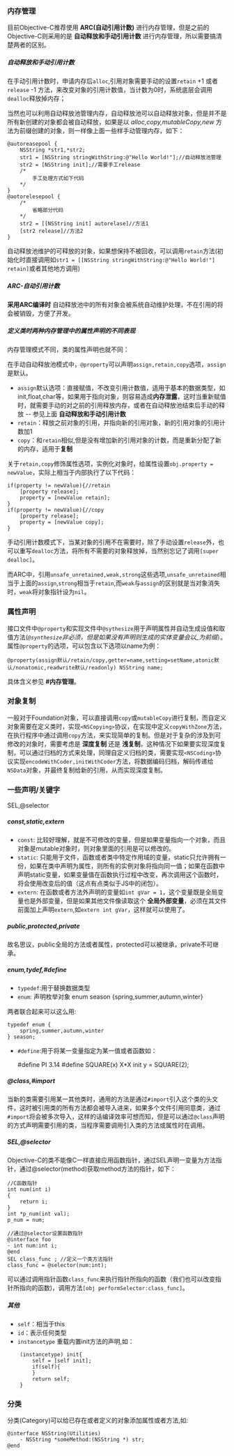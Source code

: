 ### 内存管理

目前Objective-C推荐使用 **ARC(自动引用计数)** 进行内存管理，但是之前的Objective-C则采用的是 **自动释放和手动引用计数** 进行内存管理，所以需要搞清楚两者的区别。

##### 自动释放和手动引用计数

在手动引用计数时，申请内存后`alloc`,引用对象需要手动的设置`retain` +1 或者`release` -1 方法，来改变对象的引用计数值，当计数为0时，系统底层会调用`dealloc`释放掉内存；

当然也可以利用自动释放池管理内存，自动释放池可以自动释放对象，但是并不是所有新创建的对象都会被自动释放，如果是以 *alloc,copy,mutableCopy,new* 方法为前缀创建的对象，则一样像上面一些样手动管理内存，如下：

	@autoreasepool {
		NSString *str1,*str2;
		str1 = [NSString stringWithString:@"Hello World!"];//自动释放池管理
		str2 = [NSString init];//需要手工release
		/*
			手工处理方式如下代码
		*/
	}
	@aotorelesepool {
		/*
			省略部分代码
		*/
		str2 = [[NSString init] autorelase]//方法1
		[str2 release]//方法2
	}

自动释放池维护的可释放的对象，如果想保持不被回收，可以调用`retain`方法(初始化时直接调用如`str1 = [[NSString stringWithString:@"Hello World!"] retain]`或者其他地方调用)

##### ARC-自动引用计数

**采用ARC编译时** 自动释放池中的所有对象会被系统自动维护处理，不在引用的将会被销毁，方便了开发。

##### 定义类时两种内存管理中的属性声明的不同表现

内存管理模式不同，类的属性声明也就不同：

在手动自动释放池模式中，`@property`可以声明`assign,retain,copy`选项，`assign`是默认。

* `assign`默认选项：直接赋值，不改变引用计数值，适用于基本的数据类型，如init,float,char等，如果用于指向对象，则容易造成**内存泄露**，这时当重新赋值时，就需要手动的对之前的引用释放内存，或者在自动释放池结束后手动的释放 -- 参见上面 **自动释放和手动引用计数**
* `retain`：释放之前对象的引用，并指向新的引用对象，新的引用对象的引用计数加1
* `copy`：和`retain`相似,但是没有增加新的引用对象的计数，而是重新分配了新的内存，适用于**复制**

关于`retain,copy`修饰属性选项，实例化对象时，给属性设置`obj.property = newValue`，实际上相当于内部执行了以下代码：

	if(property != newValue){//retain
		[property release];
		property = [newValue retain];
	}
	if(property != newValue){//copy
		[property release];
		property = [newValue copy];
	}

手动引用计数模式下，当某对象的引用不在需要时，除了手动设置`release`外，也可以重写`dealloc`方法，将所有不需要的对象释放掉，当然别忘记了调用`[super dealloc]`。

而ARC中，引用`unsafe_unretained,weak,strong`这些选项,`unsafe_unretained`相当于上面的`assign`,`strong`相当于`retain`,而`weak`与`assign`的区别就是当对象消失时，`weak`将对象指针设为`nil`。

### 属性声明

接口文件中`@property`和实现文件中`@sythesize`用于声明属性并自动生成设值和取值方法(*`@synthesize`非必须，但是如果没有声明则生成的实体变量会以_为前缀*）。属性`@property`的选项，可以包含以下选项以name为例：

	@property(assign默认/retain/copy,getter=name,setting=setName,atonic默认/nonatomic,readwrite默认/readonly) NSString name;

具体含义参见 **#内存管理**。

### 对象复制

一般对于Foundation对象，可以直接调用`copy`或`mutableCopy`进行复制，而自定义对象需要在定义类时，实现`<NSCopying>`协议，在实现中定义`copyWithZone`方法，在执行程序中通过调用`copy`方法，来实现简单的复制。但是对于复杂的涉及到可修改的对象时，需要考虑是 **深度复制** 还是 **浅复制**，这种情况下如果要实现深度复制，可以通过归档的方式来处理，同理自定义归档的类，需要实现`<NSCoding>`协议实现`encodeWithCoder,initWithCoder`方法，将数据编码归档，解码传递给`NSData`对象，并最终复制给新的引用，从而实现深度复制。

### 一些声明/关键字

SEL,@selector

##### const,static,extern

* `const`: 比较好理解，就是不可修改的变量，但是如果变量指向一个对象，而且对象是mutable对象时，则对象里面的引用是可以修改的。
* `static`: 只能用于文件，函数或者类中特定作用域的变量，static只允许拥有一份，如果在类中声明为属性，则所有的实例对象将指向同一值；如果在函数中声明static变量，如果变量值在函数执行过程中改变，再次调用这个函数时，将会使用改变后的值（这点有点类似于JS中的闭包）。
* `extern`: 在函数或者方法外声明的变量如`int gVar = 1`，这个变量既是全局变量也是外部变量，但是如果其他文件像读取这个 **全局外部变量**，必须在其文件前面加上声明`extern`,如`extern int gVar`，这样就可以使用了。

##### public,protected,private

故名思议，public全局的方法或者属性，protected可以被继承，private不可继承。

##### enum,tydef,#define

* `typedef`:用于替换数据类型
* `enum`: 声明枚举对象 enum season {spring,summer,autumn,winter}

两者联合起来可以这么用:

	typedef enum {
		spring,summer,autumn,winter
	} season;

* `#define`:用于将某一变量指定为某一值或者函数如：

	#define PI 3.14
	#define SQUARE(x) X*X
	init y = SQUARE(2);
	
##### @class,#import

当新的类需要引用某一其他类时，通用的方法是通过`#import`引入这个类的头文件，这时被引用类的所有方法都会被导入进来，如果多个文件引用同意类，通过`#import`将会被多次导入，这样的话编译效率可想而知，但是可以通过`@class`声明的方式声明需要引用的类，当程序需要调用引入类的方法或属性时在调用。

##### SEL,@selector

Objective-C的类不能像C一样直接应用函数指针，通过SEL声明一变量为方法指针，通过@selector(method)获取method方法的指针，如下：

	//C函数指针
	int num(int i)
	{
		return i;
	}
	int *p_num(int val);
	p_num = num;
	
	//通过@selector设置函数指针
	@interface foo
	- int num:int i;
	@end
	SEL class_func ; //定义一个类方法指针  
	class_func = @selector(num:int);
	
可以通过调用指针函数`class_func`来执行指针所指向的函数（我们也可以改变指针所指向的函数)，调用方法`[obj performSelector:class_func]`。
	
##### 其他

* `self`：相当于this
* `id`：表示任何类型
* `instancetype` 重载内置init方法的声明,如：

```
	(instancetype) init{
		self = [self init];
		if(self){
		}
		return self;
	}
```

### 分类

分类(Category)可以给已存在或者定义的对象添加属性或者方法,如:

```
@interface NSString(Utilities)
	- NSString *someMethod:(NSString *) str;
@end
```


	

